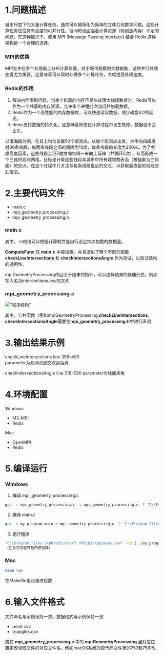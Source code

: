 # 1.问题描述
城市尺度下的大量计算任务，通常可以被简化为简单的立体几何数学问题。这些计算任务往往具有高度的可并行性，但同时也面临着计算资源（特别是内存）不足的问题。在这种情况下，使用 MPI (Message Passing Interface) 结合 Redis 这种架构是一个合理的选择。

### MPI的优势
MPI允许在多个处理器上分布计算负载，对于城市规模的大数据集，这种并行处理变得尤为重要，这意味着可以同时处理多个计算任务，大幅提高处理速度。
		
### Redis的作用
1. 解决内存限制问题，当单个机器的内存不足以处理大规模数据时，Redis可以作为一个共享的内存资源，允许多个进程批次访问并加载数据。
2.	Redis作为一个高性能的内存数据库，可以快速读写数据，减少磁盘I/O的延迟。
3.	Redis支持数据的持久化，这意味着即使在计算过程中发生故障，数据也不会丢失。

以淮海路为例，在其上均匀设置50个观测点。从每个观测点出发，水平向四周发射36条线段，每两条线段之间的间隔为10度，每条线段的长度为200米。为了考虑高度因素，这些线段会沿Z轴方向每隔一米向上延伸（共循环5次），从而形成一个三维的观测网格。目标是计算这些线段与城市中所有建筑物表面（被抽象为三角面）的交点。在这个过程中只关注与每条线段最近的交点，以获取最直接的视线交汇信息。

# 2.主要代码文件
+ main.c
+ mpi_geometry_processing.c
+ mpi_geometry_processing.h 

### main.c

其中，
m的值可以根据计算机性能自行设定每次加载的数据量。

**ComputeFunc** 在 **main.c** 中被设置，并且提供了两个不同的函数 **checkLineIntersections** 和 **checkIntersectionsAngle** 作为测试，以验证结构的通用性。

mpiGeometryProcessing传回关于结果的指针，可以选择结果的存储形式，例如写入名为intersections.csv的文件
 
### mpi_geometry_processing.c
!["程序结构"]("./img/program_structure.png")

其中，公共函数（例如mpiGeometryProcessing,**checkLineIntersections**, **checkIntersectionsAngle**需要在**mpi_geometry_processing.h**中进行声明

# 3.输出结果示例

checkLineIntersections 
line 398-493     
parameter为观测点到交点到距离

checkIntersectionsAngle 
line 518-630
parameter为线面夹角

# 4.环境配置

Windows
+ MS-MPI
+ Redis

Mac
+ OpenMPI
+ Redis

# 5.编译运行

### Windows
1. 编译 mpi_geometry_processing.c
```sh
gcc -c mpi_geometry_processing.c -o mpi_geometry_processing.o -I "C:\Program Files (x86)\Microsoft MPI\sdk\Include" -I "C:\Program Files (x86)\hiredis\include\hiredis"
```
2. 编译 main.c
```sh
gcc -o my_program main.c mpi_geometry_processing.o -I "C:\Program Files (x86)\Microsoft MPI\sdk\Include" -I "C:\Program Files (x86)\hiredis\include\hiredis" -L "C:\Program Files (x86)\Microsoft MPI\sdk\Lib\x64" -L "C:\Program Files (x86)\hiredis\lib" -l hiredis -l msmpi -l msmpifec -l msmpifmc
```
3. 运行程序
```sh
"C:\Program Files (x86)\Microsoft MPI\Bin\mpiexec.exe" -np 2 .\my_program
（在此可设置开启的进程数）
```
### Mac
```sh
make run 
```
在Makefile里设置进程数

# 6.输入文件格式

文件命名与示例保持一致，数据格式与示例保持一致
+ point.csv
+ triangles.csv

或在 **mpi_geometry_processing.c** 中的 **mpiGeometryProcessing** 里对应位置更改读取文件的对应文件名。例如macOS系统对应代码文件里的753和758行。

